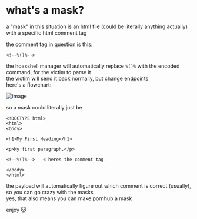 # what's a mask?
a "mask" in this situation is an html file (could be literally anything actually) with a specific html comment tag  

the comment tag in question is this:
```
<!--%()%-->
```

the hoaxshell manager will automatically replace ``%()%`` with the encoded command, for the victim to parse it  
the victim will send it back normally, but change endpoints  
here's a flowchart:  

![image](https://github.com/whatotter/butane-c2/assets/42103041/521edfeb-8640-4a15-83ed-27167a5b1231)

so a mask could literally just be

```
<!DOCTYPE html>
<html>
<body>

<h1>My First Heading</h1>

<p>My first paragraph.</p>

<!--%()%-->   < heres the comment tag

</body>
</html>
```

the payload will automatically figure out which comment is correct (usually), so you can go crazy with the masks  
yes, that also means you can make pornhub a mask

enjoy 😽
